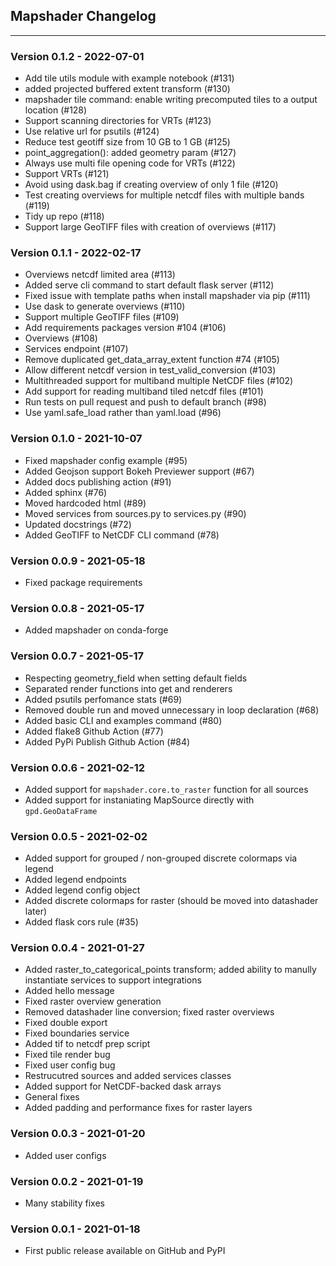 ## Mapshader Changelog
----------------------

### Version 0.1.2 - 2022-07-01
- Add tile utils module with example notebook (#131)
- added projected buffered extent transform (#130)
- mapshader tile command: enable writing precomputed tiles to a output location (#128)
- Support scanning directories for VRTs (#123)
- Use relative url for psutils (#124)
- Reduce test geotiff size from 10 GB to 1 GB (#125)
- point_aggregation(): added geometry param (#127)
- Always use multi file opening code for VRTs (#122)
- Support VRTs (#121)
- Avoid using dask.bag if creating overview of only 1 file (#120)
- Test creating overviews for multiple netcdf files with multiple bands (#119)
- Tidy up repo (#118)
- Support large GeoTIFF files with creation of overviews (#117)

### Version 0.1.1 - 2022-02-17
- Overviews netcdf limited area (#113)
- Added serve cli command to start default flask server (#112)
- Fixed issue with template paths when install mapshader via pip (#111)
- Use dask to generate overviews (#110)
- Support multiple GeoTIFF files (#109)
- Add requirements packages version #104 (#106)
- Overviews (#108)
- Services endpoint (#107)
- Remove duplicated get_data_array_extent function #74 (#105)
- Allow different netcdf version in test_valid_conversion (#103)
- Multithreaded support for multiband multiple NetCDF files (#102)
- Add support for reading multiband tiled netcdf files (#101)
- Run tests on pull request and push to default branch (#98)
- Use yaml.safe_load rather than yaml.load (#96)

### Version 0.1.0 - 2021-10-07
- Fixed mapshader config example (#95)
- Added Geojson support Bokeh Previewer support (#67)
- Added docs publishing action (#91)
- Added sphinx (#76)
- Moved hardcoded html (#89)
- Moved services from sources.py to services.py (#90)
- Updated docstrings (#72)
- Added GeoTIFF to NetCDF CLI command (#78)

### Version 0.0.9 - 2021-05-18
- Fixed package requirements

### Version 0.0.8 - 2021-05-17
- Added mapshader on conda-forge

### Version 0.0.7 - 2021-05-17
- Respecting geometry_field when setting default fields
- Separated render functions into get and renderers
- Added psutils perfomance stats (#69)
- Removed double run and moved unnecessary in loop declaration (#68)
- Added basic CLI and examples command (#80)
- Added flake8 Github Action (#77)
- Added PyPi Publish Github Action (#84)

### Version 0.0.6 - 2021-02-12
- Added support for `mapshader.core.to_raster` function for all sources
- Added support for instaniating MapSource directly with `gpd.GeoDataFrame`

### Version 0.0.5 - 2021-02-02
- Added support for grouped / non-grouped discrete colormaps via legend
- Added legend endpoints
- Added legend config object
- Added discrete colormaps for raster (should be moved into datashader later)
- Added flask cors rule (#35)

### Version 0.0.4 - 2021-01-27
- Added raster_to_categorical_points transform; added ability to manully instantiate services to support integrations
- Added hello message
- Fixed raster overview generation
- Removed datashader line conversion; fixed raster overviews
- Fixed double export
- Fixed boundaries service
- Added tif to netcdf prep script
- Fixed tile render bug
- Fixed user config bug
- Restrucutred sources and added services classes
- Added support for NetCDF-backed dask arrays
- General fixes
- Added padding and performance fixes for raster layers

### Version 0.0.3 - 2021-01-20
- Added user configs

### Version 0.0.2 - 2021-01-19
- Many stability fixes

### Version 0.0.1 - 2021-01-18
- First public release available on GitHub and PyPI
